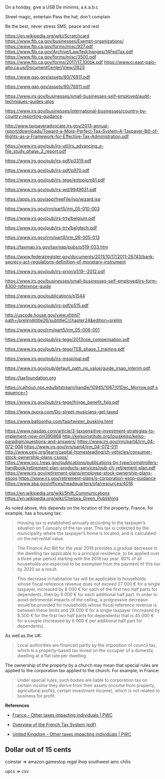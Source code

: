 On a holiday, give a USB
De minimis, a.k.a.b.c

Street magic, entertain
Pass the hat, don't complain

Be the best, never stress
SMS, peace and rest

https://en.wikipedia.org/wiki/Scratchcard
https://www.ftb.ca.gov/businesses/Exempt-organizations/
https://www.ftb.ca.gov/forms/misc/927.pdf
https://www.ftb.ca.gov/Archive/Law/fedchanges/14FedTax.pdf
https://www.ftb.ca.gov/forms/misc/3500.pdf
https://www.ftb.ca.gov/forms/2017/17_100bk.pdf
https://www.ci.east-palo-alto.ca.us/DocumentCenter/View/2823

https://www.gao.gov/assets/80/76911.pdf

https://www.gao.gov/assets/80/76911.pdf

https://www.irs.gov/businesses/small-businesses-self-employed/audit-techniques-guides-atgs

https://www.irs.gov/businesses/international-businesses/country-by-country-reporting-guidance

http://www.taxpayeradvocate.irs.gov/2013-annual-report/downloads/Toward-a-More-Perfect-Tax-System-A-Taxpayer-Bill-of-Rights-as-a-Framework-for-Effective-Tax-Administration.pdf

https://www.irs.gov/pub/irs-utl/irs_advancing_e-file_study_phase_2_report.pdf

https://www.irs.gov/pub/irs-pdf/p3319.pdf

https://www.irs.gov/pub/irs-pdf/p970.pdf

https://www.irs.gov/pub/irs-tege/eotopicm81.pdf

https://www.irs.gov/pub/irs-wd/9949031.pdf

https://apps.irs.gov/app/freeFile/jsp/wizard.jsp

https://www.irs.gov/irm/part5/irm_05-010-003

https://www.irs.gov/pub/irs-trty/belgium.pdf

https://www.irs.gov/pub/irs-trty/belgtech.pdf

https://www.irs.gov/irm/part9/irm_09-005-013

https://taxmap.irs.gov/taxmap/pubs/p519-033.htm

https://www.federalregister.gov/documents/2011/10/17/2011-26743/bank-secrecy-act-regulations-definition-of-monetary-instrument

https://www.irs.gov/pub/irs-prior/p519--2012.pdf

https://www.irs.gov/businesses/small-businesses-self-employed/irs-form-8300-reference-guide

https://www.irs.gov/publications/p1544

https://www.irs.gov/pub/irs-pdf/p515.pdf

http://uscode.house.gov/view.xhtml?path=/prelim@title26/subtitleC/chapter24&edition=prelim

https://www.irs.gov/irm/part5/irm_05-006-001

https://www.irs.gov/pub/irs-tege/2013cpe_compensation.pdf

https://www.irs.gov/pub/irs-tege/TEB_phase_1_training.pdf

https://www.irs.gov/pub/irs-mssp/pal.pdf

https://www.irs.gov/pub/default_path_no_value/guide_irsap_interim.pdf

https://taxfoundation.org

https://calhoun.nps.edu/bitstream/handle/10945/1067/01Dec_Morrow.pdf;sequence=1

https://www.irs.gov/pub/irs-tege/fringe_benefit_fslg.pdf

https://www.quora.com/Do-street-musicians-get-taxed

https://www.balloonhq.com/faq/twister_busking.html

https://www.nasdaq.com/article/3-taxsensitive-investment-strategies-to-implement-now-cm390868
http://kelsoinstitute.org/louiskelso/kelso-paradigm/questions-and-answers/
https://www.irs.gov/irm/part4/irm_04-072-004
https://www.irs.gov/irm/part4/irm_04-072-011
http://www.cesj.org/learn/capital-homesteading/ch-vehicles/consumer-stock-ownership-plans-csops/
https://www.occ.treas.gov/publications/publications-by-type/comptrollers-handbook/retirement-plan-products-services/pub-ch-retirement-plan.pdf
https://www.irs.gov/retirement-plans/employee-stock-ownership-plans-esops
https://www.irs.gov/retirement-plans/s-corporation-esop-guidance
https://www.sba.gov/offices/headquarters/ofa/resources/4018

https://en.wikipedia.org/wiki/Shift_Communications
https://en.wikipedia.org/wiki/Chelsea_Green_Publishing


As noted above, this depends on the location of the property. France, for example, has a housing tax:

>Housing tax is established annually according to the taxpayer’s situation on 1 January of the tax year. This tax is collected by the municipality where the taxpayer’s home is located, and is calculated on the net rental value.

>The Finance Act Bill for the year 2018 provides a gradual decrease in the dwelling tax applicable to a principal residence, to be applied over a three year period starting with the 2018 tax year. 80% of all households are expected to be exempted from the payment of this tax by 2020 as a result.

>This decrease in habitation tax will be applicable to households whose fiscal reference revenue does not exceed 27 000 € for a single taxpayer, increased by 8 000 € for each of the first two half parts for dependents, then by 6 000 € for each additional half part. In order to avoid detrimental impacts of the ceiling, a progressive decrease would be provided for households whose fiscal reference revenue is between these limits and 28 000 € for a single taxpayer (increased by 8 500 € for the first two half parts for dependents) that is 45 000 € for a couple (increased by 6 000 € per additional half part for dependents).

As well as the UK:

>Local authorities are financed partly by the imposition of council tax, which is a property-based tax levied on the occupier of a domestic dwelling at a flat rate per dwelling.

The ownership of the property by a church may mean that special rules are applied to the corporation tax applied to the church. For example, in France:

>Under special rules, such bodies are liable to corporation tax on certain income they derive from their assets (income from property, agricultural profits, certain investment income), which is not related to business for profit. 

**References**

* [France - Other taxes impacting individuals | PWC](http://taxsummaries.pwc.com/ID/France-Individual-Other-Taxes)

* [Overview of the French Tax System (pdf)](https://www.impots.gouv.fr/portail/files/media/1_metier/5_international/french_tax_system.pdf)

* [United Kingdom - Other taxes impacting individuals | PWC](http://taxsummaries.pwc.com/ID/United-Kingdom-Individual-Other-Taxes)

## Dollar out of 15 cents

coinstar => amazon gamestop regal ihop southwest amc chilis

upcs => csv